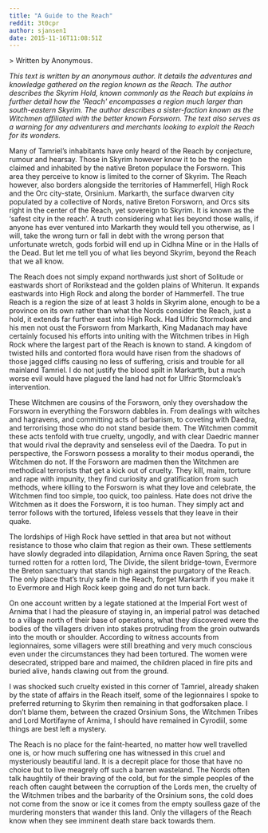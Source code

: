 ```yaml
---
title: "A Guide to the Reach"
reddit: 3t0cpr
author: sjansen1
date: 2015-11-16T11:08:51Z
---
```




&gt; Written by Anonymous. 

*This text is written by an anonymous author. It details the adventures and knowledge gathered on the region known as the Reach. The author describes the Skyrim Hold, known commonly as the Reach but explains in further detail how the 'Reach' encompasses a region much larger than south-eastern Skyrim. The author describes a sister-faction known as the Witchmen affiliated with the better known Forsworn. The text also serves as a warning for any adventurers and merchants looking to exploit the Reach for its wonders.*


Many of Tamriel’s inhabitants have only heard of the Reach by conjecture, rumour and hearsay. Those in Skyrim however know it to be the region claimed and inhabited by the native Breton populace the Forsworn. This area they perceive to know is limited to the corner of Skyrim. The Reach however, also borders alongside the territories of Hammerfell, High Rock and the Orc city-state, Orsinium. Markarth, the surface dwarven city populated by a collective of Nords, native Breton Forsworn, and Orcs sits right in the center of the Reach, yet sovereign to Skyrim. It is known as the ‘safest city in the reach’. A truth considering what lies beyond those walls, if anyone has ever ventured into Markarth they would tell you otherwise, as I will, take the wrong turn or fall in debt with the wrong person that unfortunate wretch, gods forbid will end up in Cidhna Mine or in the Halls of the Dead.  But let me tell you of what lies beyond Skyrim, beyond the Reach that we all know.


The Reach does not simply expand northwards just short of Solitude or eastwards short of Rorikstead and the golden plains of Whiterun. It expands eastwards into High Rock and along the border of Hammerfell. The true Reach is a region the size of at least 3 holds in Skyrim alone, enough to be a province on its own rather than what the Nords consider the Reach, just a hold, it extends far further east into High Rock. Had Ulfric Stormcloak and his men not oust the Forsworn from Markarth, King Madanach may have certainly focused his efforts into uniting with the Witchmen tribes in High Rock where the largest part of the Reach is known to stand. A kingdom of twisted hills and contorted flora would have risen from the shadows of those jagged cliffs causing no less of suffering, crisis and trouble for all mainland Tamriel. I do not justify the blood spilt in Markarth, but a much worse evil would have plagued the land had not for Ulfric Stormcloak’s intervention. 


These Witchmen are cousins of the Forsworn, only they overshadow the Forsworn in everything the Forsworn dabbles in. From dealings with witches and hagravens, and committing acts of barbarism, to coveting with Daedra, and terrorising those who do not stand beside them. The Witchmen commit these acts tenfold with true cruelty, ungodly, and with clear Daedric manner that would rival the depravity and senseless evil of the Daedra. To put in perspective, the Forsworn possess a morality to their modus operandi, the Witchmen do not. If the Forsworn are madmen then the Witchmen are methodical terrorists that get a kick out of cruelty. They kill, maim, torture and rape with impunity, they find curiosity and gratification from such methods, where killing to the Forsworn is what they love and celebrate, the Witchmen find too simple, too quick, too painless. Hate does not drive the Witchmen as it does the Forsworn, it is too human. They simply act and terror follows with the tortured, lifeless vessels that they leave in their quake. 


The lordships of High Rock have settled in that area but not without resistance to those who claim that region as their own. These settlements have slowly degraded into dilapidation, Arnima once Raven Spring, the seat turned rotten for a rotten lord, The Divide, the silent bridge-town, Evermore the Breton sanctuary that stands high against the purgatory of the Reach. The only place that’s truly safe in the Reach, forget Markarth if you make it to Evermore and High Rock keep going and do not turn back.  


On one account written by a legate stationed at the Imperial Fort west of Arnima that I had the pleasure of staying in, an imperial patrol was detached to a village north of their base of operations, what they discovered were the bodies of the villagers driven into stakes protruding from the groin outwards into the mouth or shoulder. According to witness accounts from legionnaires, some villagers were still breathing and very much conscious even under the circumstances they had been tortured. The women were desecrated, stripped bare and maimed, the children placed in fire pits and buried alive, hands clawing out from the ground.


I was shocked such cruelty existed in this corner of Tamriel, already shaken by the state of affairs in the Reach itself, some of the legionnaires I spoke to preferred returning to Skyrim then remaining in that godforsaken place. I don’t blame them, between the crazed Orsinium Sons, the Witchmen Tribes and Lord Mortifayne of Arnima, I should have remained in Cyrodiil, some things are best left a mystery. 


The Reach is no place for the faint-hearted, no matter how well travelled one is, or how much suffering one has witnessed in this cruel and mysteriously beautiful land. It is a decrepit place for those that have no choice but to live meagrely off such a barren wasteland. The Nords often talk haughtily of their braving of the cold, but for the simple peoples of the reach often caught between the corruption of the Lords men, the cruelty of the Witchmen tribes and the barbarity of the Orsinium sons, the cold does not come from the snow or ice it comes from the empty soulless gaze of the murdering monsters that wander this land. Only the villagers of the Reach know when they see imminent death stare back towards them. 

